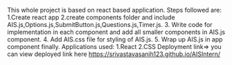 This whole project is based on react based application.
Steps followed are:
1.Create react app
2.create components folder and include AIS.js,Options.js,SubmitButton.js,Questions.js,Timer.js.
3. Write code for implementation in each component and add all smaller components in AIS.js component.
4. Add AIS.css file for styling of AIS.js.
5. Wrap up AIS.js in app component finally.
Applications used:
1.React
2.CSS
Deployment link=>
you can view deployed link here https://srivastavasanjh123.github.io/AISIntern/

